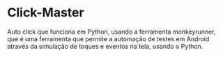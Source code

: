 # Click-Master
Auto click que funciona em Python, usando a ferramenta monkeyrunner, que  é uma ferramenta que permite a automação de testes em Android através da simulação de toques e eventos na tela, usando o Python.
